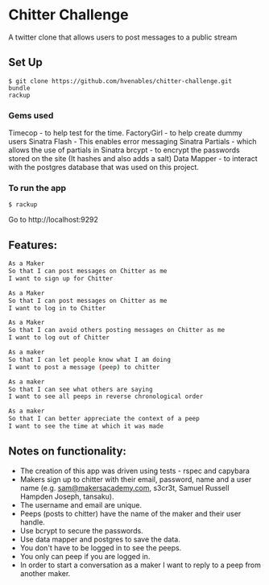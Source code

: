 Chitter Challenge
=================
A twitter clone that allows users to post messages to a public stream

## Set Up

```
$ git clone https://github.com/hvenables/chitter-challenge.git
bundle
rackup
```

### Gems used
Timecop - to help test for the time.
FactoryGirl - to help create dummy users
Sinatra Flash - This enables error messaging
Sinatra Partials - which allows the use of partials in Sinatra
brcypt - to encrypt the passwords stored on the site (It hashes and also adds a salt)
Data Mapper - to interact with the postgres database that was used on this project.

### To run the app
```
$ rackup
```
Go to http://localhost:9292

Features:
-------

```sh
As a Maker
So that I can post messages on Chitter as me
I want to sign up for Chitter

As a Maker
So that I can post messages on Chitter as me
I want to log in to Chitter

As a Maker
So that I can avoid others posting messages on Chitter as me
I want to log out of Chitter

As a maker
So that I can let people know what I am doing
I want to post a message (peep) to chitter

As a maker
So that I can see what others are saying
I want to see all peeps in reverse chronological order

As a maker
So that I can better appreciate the context of a peep
I want to see the time at which it was made
```

Notes on functionality:
------

* The creation of this app was driven using tests - rspec and capybara
* Makers sign up to chitter with their email, password, name and a user name (e.g. sam@makersacademy.com, s3cr3t, Samuel Russell Hampden Joseph, tansaku).
* The username and email are unique.
* Peeps (posts to chitter) have the name of the maker and their user handle.
* Use bcrypt to secure the passwords.
* Use data mapper and postgres to save the data.
* You don't have to be logged in to see the peeps.
* You only can peep if you are logged in.
* In order to start a conversation as a maker I want to reply to a peep from another maker.
